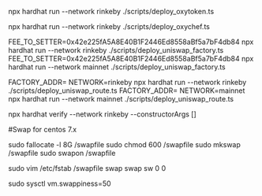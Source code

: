 
npx hardhat run --network rinkeby ./scripts/deploy_oxytoken.ts

npx hardhat run --network rinkeby ./scripts/deploy_oxychef.ts

FEE_TO_SETTER=0x42e225fA5A8E40B1F2446Ed8558aBf5a7bF4db84 npx hardhat run --network rinkeby ./scripts/deploy_uniswap_factory.ts
FEE_TO_SETTER=0x42e225fA5A8E40B1F2446Ed8558aBf5a7bF4db84 npx hardhat run --network mainnet ./scripts/deploy_uniswap_factory.ts

FACTORY_ADDR= NETWORK=rinkeby npx hardhat run --network rinkeby ./scripts/deploy_uniswap_route.ts
FACTORY_ADDR= NETWORK=mainnet npx hardhat run --network mainnet ./scripts/deploy_uniswap_route.ts

npx hardhat verify --network rinkeby --constructorArgs [] 


#Swap for centos 7.x

sudo fallocate -l 8G /swapfile
sudo chmod 600 /swapfile
sudo mkswap /swapfile
sudo swapon /swapfile

sudo vim /etc/fstab
/swapfile   swap    swap    sw  0   0

sudo sysctl vm.swappiness=50
